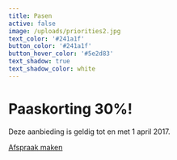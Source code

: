 ```yaml
---
title: Pasen
active: false
image: /uploads/priorities2.jpg
text_color: '#241a1f'
button_color: '#241a1f'
button_hover_color: '#5e2d83'
text_shadow: true
text_shadow_color: white
---
```


# Paaskorting 30%!

Deze aanbieding is geldig tot en met 1 april 2017.

[Afspraak maken](/contact/)
